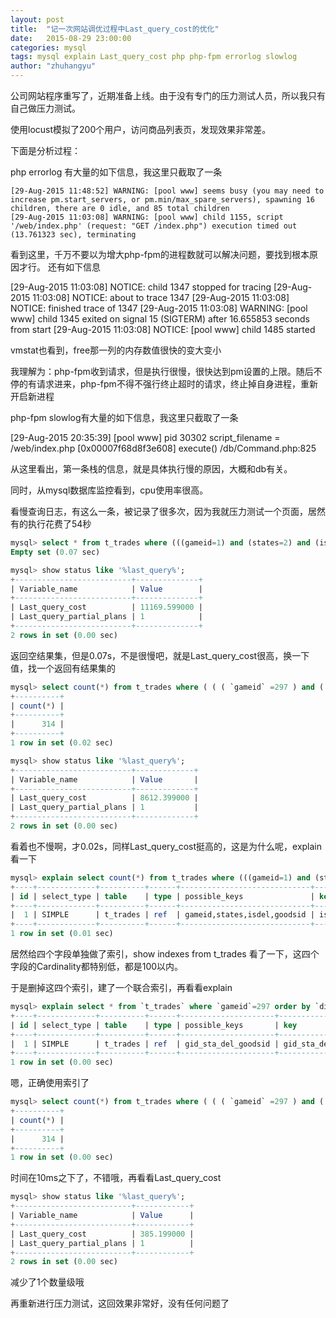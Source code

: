 ```yaml
---
layout: post
title:  "记一次网站调优过程中Last_query_cost的优化"
date:   2015-08-29 23:00:00
categories: mysql
tags: mysql explain Last_query_cost php php-fpm errorlog slowlog
author: "zhuhangyu"
---
```


公司网站程序重写了，近期准备上线。由于没有专门的压力测试人员，所以我只有自己做压力测试。

使用locust模拟了200个用户，访问商品列表页，发现效果非常差。

下面是分析过程：

php errorlog 有大量的如下信息，我这里只截取了一条

```log
[29-Aug-2015 11:48:52] WARNING: [pool www] seems busy (you may need to increase pm.start_servers, or pm.min/max_spare_servers), spawning 16 children, there are 0 idle, and 85 total children
[29-Aug-2015 11:03:08] WARNING: [pool www] child 1155, script '/web/index.php' (request: "GET /index.php") execution timed out (13.761323 sec), terminating
```


看到这里，千万不要以为增大php-fpm的进程数就可以解决问题，要找到根本原因才行。
还有如下信息

[29-Aug-2015 11:03:08] NOTICE: child 1347 stopped for tracing
[29-Aug-2015 11:03:08] NOTICE: about to trace 1347
[29-Aug-2015 11:03:08] NOTICE: finished trace of 1347
[29-Aug-2015 11:03:08] WARNING: [pool www] child 1345 exited on signal 15 (SIGTERM) after 16.655853 seconds from start
[29-Aug-2015 11:03:08] NOTICE: [pool www] child 1485 started


vmstat也看到，free那一列的内存数值很快的变大变小

我理解为：php-fpm收到请求，但是执行很慢，很快达到pm设置的上限。随后不停的有请求进来，php-fpm不得不强行终止超时的请求，终止掉自身进程，重新开启新进程

php-fpm slowlog有大量的如下信息，我这里只截取了一条

[29-Aug-2015 20:35:39]  [pool www] pid 30302
script_filename = /web/index.php
[0x00007f68d8f3e608] execute() /db/Command.php:825


从这里看出，第一条栈的信息，就是具体执行慢的原因，大概和db有关。

同时，从mysql数据库监控看到，cpu使用率很高。

看慢查询日志，有这么一条，被记录了很多次，因为我就压力测试一个页面，居然有的执行花费了54秒

```sql
mysql> select * from t_trades where (((gameid=1) and (states=2) and (isdel=3)) and (goodsid=4)) and (count-soldcount>5) order by id desc;
Empty set (0.07 sec)

mysql> show status like '%last_query%';
+--------------------------+--------------+
| Variable_name            | Value        |
+--------------------------+--------------+
| Last_query_cost          | 11169.599000 |
| Last_query_partial_plans | 1            |
+--------------------------+--------------+
2 rows in set (0.00 sec)
```

返回空结果集，但是0.07s，不是很慢吧，就是Last_query_cost很高，换一下值，找一个返回有结果集的

```sql
mysql> select count(*) from t_trades where ( ( ( `gameid` =297 ) and ( `states` =2) and ( `isdel` =0 ) ) and ( `goodsid` = 1) ) and ( count-soldcount > 0 ) order by `id` desc;        
+----------+
| count(*) |
+----------+
|      314 |
+----------+
1 row in set (0.02 sec)

mysql> show status like '%last_query%';
+--------------------------+-------------+
| Variable_name            | Value       |
+--------------------------+-------------+
| Last_query_cost          | 8612.399000 |
| Last_query_partial_plans | 1           |
+--------------------------+-------------+
2 rows in set (0.00 sec)
```

看着也不慢啊，才0.02s，同样Last_query_cost挺高的，这是为什么呢，explain看一下

```sql
mysql> explain select count(*) from t_trades where (((gameid=1) and (states=2) and (isdel=3)) and (goodsid=4)) and (count-soldcount>5) order by id desc;
+----+-------------+----------+------+-----------------------------+-------+---------+-------+------+-------------+
| id | select_type | table    | type | possible_keys               | key   | key_len | ref   | rows | Extra       |
+----+-------------+----------+------+-----------------------------+-------+---------+-------+------+-------------+
|  1 | SIMPLE      | t_trades | ref  | gameid,states,isdel,goodsid | isdel | 2       | const |    1 | Using where |
+----+-------------+----------+------+-----------------------------+-------+---------+-------+------+-------------+
1 row in set (0.01 sec)
```

居然给四个字段单独做了索引，show indexes from t_trades 看了一下，这四个字段的Cardinality都特别低，都是100以内。

于是删掉这四个索引，建了一个联合索引，再看看explain

```sql
mysql> explain select * from `t_trades` where `gameid`=297 order by `discount` desc limit 10; 
+----+-------------+----------+------+---------------------+---------------------+---------+-------+-------+-----------------------------+
| id | select_type | table    | type | possible_keys       | key                 | key_len | ref   | rows  | Extra                       |
+----+-------------+----------+------+---------------------+---------------------+---------+-------+-------+-----------------------------+
|  1 | SIMPLE      | t_trades | ref  | gid_sta_del_goodsid | gid_sta_del_goodsid | 5       | const | 14268 | Using where; Using filesort |
+----+-------------+----------+------+---------------------+---------------------+---------+-------+-------+-----------------------------+
1 row in set (0.00 sec)
```

嗯，正确使用索引了

```sql
mysql> select count(*) from t_trades where ( ( ( `gameid` =297 ) and ( `states` =2) and ( `isdel` =0 ) ) and ( `goodsid` = 1) ) and ( count-soldcount > 0 ) order by `id` desc;
+----------+
| count(*) |
+----------+
|      314 |
+----------+
1 row in set (0.00 sec)
```

时间在10ms之下了，不错哦，再看看Last_query_cost

```sql
mysql> show status like '%last_query%';
+--------------------------+------------+
| Variable_name            | Value      |
+--------------------------+------------+
| Last_query_cost          | 385.199000 |
| Last_query_partial_plans | 1          |
+--------------------------+------------+
2 rows in set (0.00 sec)
```

减少了1个数量级哦



再重新进行压力测试，这回效果非常好，没有任何问题了